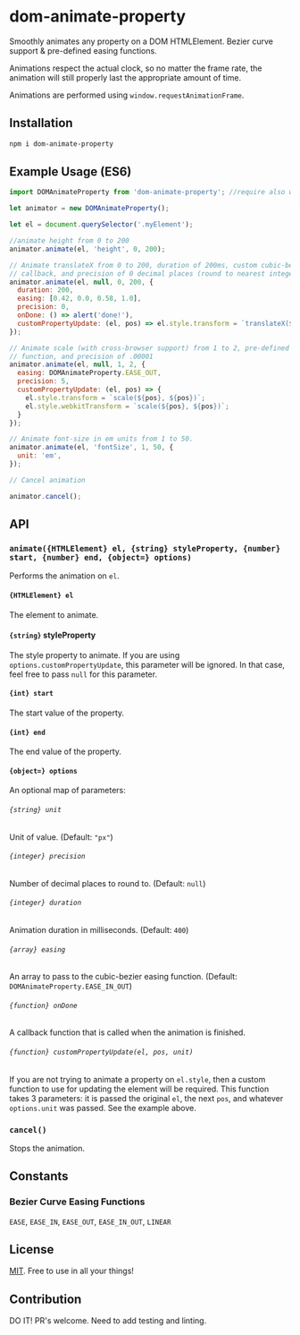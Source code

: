 # dom-animate-property
Smoothly animates any property on a DOM HTMLElement. Bezier curve support & pre-defined easing functions.

Animations respect the actual clock, so no matter the frame rate, the animation will still properly last the appropriate amount of time.

Animations are performed using `window.requestAnimationFrame`.

## Installation

```bash
npm i dom-animate-property
```

## Example Usage (ES6)

```javascript
import DOMAnimateProperty from 'dom-animate-property'; //require also works

let animator = new DOMAnimateProperty();

let el = document.querySelector('.myElement');

//animate height from 0 to 200
animator.animate(el, 'height', 0, 200);

// Animate translateX from 0 to 200, duration of 200ms, custom cubic-bezier easing function,
// callback, and precision of 0 decimal places (round to nearest integer).
animator.animate(el, null, 0, 200, {
  duration: 200,
  easing: [0.42, 0.0, 0.58, 1.0],
  precision: 0,
  onDone: () => alert('done!'),
  customPropertyUpdate: (el, pos) => el.style.transform = `translateX(${pos}px)`
});

// Animate scale (with cross-browser support) from 1 to 2, pre-defined cubic-bezier easing
// function, and precision of .00001
animator.animate(el, null, 1, 2, {
  easing: DOMAnimateProperty.EASE_OUT,
  precision: 5,
  customPropertyUpdate: (el, pos) => {
    el.style.transform = `scale(${pos}, ${pos})`;
    el.style.webkitTransform = `scale(${pos}, ${pos})`;
  }
});

// Animate font-size in em units from 1 to 50.
animator.animate(el, 'fontSize', 1, 50, {
  unit: 'em',
});

// Cancel animation

animator.cancel();

```

## API

### `animate({HTMLElement} el, {string} styleProperty, {number} start, {number} end, {object=} options)`

Performs the animation on `el`.

#### `{HTMLElement} el`

The element to animate.

#### `{string}` styleProperty

The style property to animate. If you are using `options.customPropertyUpdate`, this parameter will be ignored. In that
case, feel free to pass `null` for this parameter.

#### `{int} start`

The start value of the property.

#### `{int} end`

The end value of the property.

#### `{object=} options`

An optional map of parameters:

###### `{string} unit`

Unit of value. (Default: `"px"`)

###### `{integer} precision`

Number of decimal places to round to. (Default: `null`)

###### `{integer} duration`

Animation duration in milliseconds. (Default: `400`)

###### `{array} easing`

An array to pass to the cubic-bezier easing function. (Default: `DOMAnimateProperty.EASE_IN_OUT`)

###### `{function} onDone`

A callback function that is called when the animation is finished.

###### `{function} customPropertyUpdate(el, pos, unit)`

If you are not trying to animate a property on `el.style`, then a custom function to use for updating the element will
be required. This function takes 3 parameters: it is passed the original `el`, the next `pos`, and whatever
`options.unit` was passed. See the example above.

### `cancel()`

Stops the animation.

## Constants

### Bezier Curve Easing Functions

`EASE`, `EASE_IN`, `EASE_OUT`, `EASE_IN_OUT`, `LINEAR`

## License

[MIT](https://github.com/mhweiner/mr-router/blob/master/LICENSE). Free to use in all your things!

## Contribution

DO IT! PR's welcome. Need to add testing and linting.